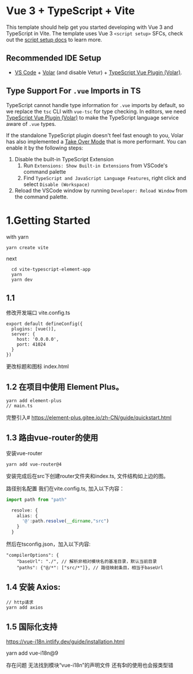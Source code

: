 # Vue 3 + TypeScript + Vite

This template should help get you started developing with Vue 3 and TypeScript in Vite. The template uses Vue 3 `<script setup>` SFCs, check out the [script setup docs](https://v3.vuejs.org/api/sfc-script-setup.html#sfc-script-setup) to learn more.

## Recommended IDE Setup

- [VS Code](https://code.visualstudio.com/) + [Volar](https://marketplace.visualstudio.com/items?itemName=Vue.volar) (and disable Vetur) + [TypeScript Vue Plugin (Volar)](https://marketplace.visualstudio.com/items?itemName=Vue.vscode-typescript-vue-plugin).

## Type Support For `.vue` Imports in TS

TypeScript cannot handle type information for `.vue` imports by default, so we replace the `tsc` CLI with `vue-tsc` for type checking. In editors, we need [TypeScript Vue Plugin (Volar)](https://marketplace.visualstudio.com/items?itemName=Vue.vscode-typescript-vue-plugin) to make the TypeScript language service aware of `.vue` types.

If the standalone TypeScript plugin doesn't feel fast enough to you, Volar has also implemented a [Take Over Mode](https://github.com/johnsoncodehk/volar/discussions/471#discussioncomment-1361669) that is more performant. You can enable it by the following steps:

1. Disable the built-in TypeScript Extension
   1. Run `Extensions: Show Built-in Extensions` from VSCode's command palette
   2. Find `TypeScript and JavaScript Language Features`, right click and select `Disable (Workspace)`
2. Reload the VSCode window by running `Developer: Reload Window` from the command palette.


# 1.Getting Started

with yarn
```bash
yarn create vite
```
next
```
  cd vite-typescript-element-app
  yarn
  yarn dev
```

## 1.1
修改开发端口
vite.config.ts
```
export default defineConfig({
  plugins: [vue()],
  server: {
    host: '0.0.0.0',
    port: 41024
  }
})
```
更改标题和图标
index.html


## 1.2 在项目中使用 Element Plus。
```
yarn add element-plus
// main.ts
```
完整引入#
https://element-plus.gitee.io/zh-CN/guide/quickstart.html


## 1.3 路由vue-router的使用

安装vue-router
```
yarn add vue-router@4
```
安装完成后在src下创建router文件夹和index.ts, 文件结构如上边的图。

路径别名配置
我们在vite.config.ts, 加入以下内容：

```ts
import path from "path"

  resolve: {
    alias: {
      '@':path.resolve(__dirname,"src")
    }
  }
```
然后在tsconfig.json，加入以下内容:

``` 
"compilerOptions": {
    "baseUrl": "./", // 解析非相对模块名的基准目录，默认当前目录
    "paths": {"@/*": ["src/*"]}, // 路径映射条目，相当于baseUrl

```
## 1.4 安装 Axios:
```
// http请求
yarn add axios

```

## 1.5 国际化支持

https://vue-i18n.intlify.dev/guide/installation.html

yarn add vue-i18n@9

存在问题
无法找到模块“vue-i18n”的声明文件
还有$t的使用也会报类型错

